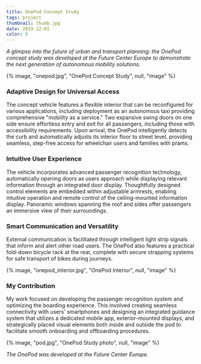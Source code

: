 ```yaml
---
title: OnePod Concept Study
tags: project
thumbnail: thumb.jpg
date: 2019-12-01
color: 5
---
```

*A glimpse into the future of urban and transport planning: the OnePod concept study was developed at the Future Center Europe to demonstrate the next generation of autonomous mobility solutions.*

<span class="more"></span>

{% image, "onepod.jpg", "OnePod Concept Study", null, "image" %}

### Adaptive Design for Universal Access
The concept vehicle features a flexible interior that can be reconfigured for various applications, including deployment as an autonomous taxi providing comprehensive "mobility as a service." Two expansive swing doors on one side ensure effortless entry and exit for all passengers, including those with accessibility requirements. Upon arrival, the OnePod intelligently detects the curb and automatically adjusts its interior floor to street level, providing seamless, step-free access for wheelchair users and families with prams.

### Intuitive User Experience
The vehicle incorporates advanced passenger recognition technology, automatically opening doors as users approach while displaying relevant information through an integrated door display. Thoughtfully designed control elements are embedded within adjustable armrests, enabling intuitive operation and remote control of the ceiling-mounted information display. Panoramic windows spanning the roof and sides offer passengers an immersive view of their surroundings.

### Smart Communication and Versatility
External communication is facilitated through intelligent light strip signals that inform and alert other road users. The OnePod also features a practical fold-down bicycle rack at the rear, complete with secure strapping systems for safe transport of bikes during journeys.

{% image, "onepod_interior.jpg", "OnePod Interior", null, "image" %}

### My Contribution
My work focused on developing the passenger recognition system and optimizing the boarding experience. This involved creating seamless connectivity with users' smartphones and designing an integrated guidance system that utilizes a dedicated mobile app, exterior-mounted displays, and strategically placed visual elements both inside and outside the pod to facilitate smooth onboarding and offboarding procedures.

{% image, "pod.jpg", "OnePod Study photo", null, "image" %}

*The OnePod was developed at the Future Center Europe.*